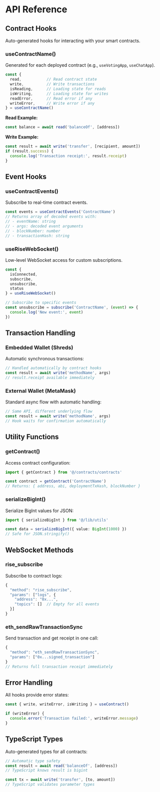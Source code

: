 # API Reference

## Contract Hooks

Auto-generated hooks for interacting with your smart contracts.

### useContractName()

Generated for each deployed contract (e.g., `useVotingApp`, `useChatApp`).

```typescript
const {
  read,           // Read contract state
  write,          // Write transactions
  isReading,      // Loading state for reads
  isWriting,      // Loading state for writes
  readError,      // Read error if any
  writeError,     // Write error if any
} = useContractName()
```

**Read Example:**
```typescript
const balance = await read('balanceOf', [address])
```

**Write Example:**
```typescript
const result = await write('transfer', [recipient, amount])
if (result.success) {
  console.log('Transaction receipt:', result.receipt)
}
```

## Event Hooks

### useContractEvents()

Subscribe to real-time contract events.

```typescript
const events = useContractEvents('ContractName')
// Returns array of decoded events with:
// - eventName: string
// - args: decoded event arguments
// - blockNumber: number
// - transactionHash: string
```

### useRiseWebSocket()

Low-level WebSocket access for custom subscriptions.

```typescript
const { 
  isConnected,
  subscribe,
  unsubscribe,
  status 
} = useRiseWebSocket()

// Subscribe to specific events
const unsubscribe = subscribe('ContractName', (event) => {
  console.log('New event:', event)
})
```

## Transaction Handling

### Embedded Wallet (Shreds)

Automatic synchronous transactions:

```typescript
// Handled automatically by contract hooks
const result = await write('methodName', args)
// result.receipt available immediately
```

### External Wallet (MetaMask)

Standard async flow with automatic handling:

```typescript
// Same API, different underlying flow
const result = await write('methodName', args)
// Hook waits for confirmation automatically
```

## Utility Functions

### getContract()

Access contract configuration:

```typescript
import { getContract } from '@/contracts/contracts'

const contract = getContract('ContractName')
// Returns: { address, abi, deploymentTxHash, blockNumber }
```

### serializeBigInt()

Serialize BigInt values for JSON:

```typescript
import { serializeBigInt } from '@/lib/utils'

const data = serializeBigInt({ value: BigInt(1000) })
// Safe for JSON.stringify()
```

## WebSocket Methods

### rise_subscribe

Subscribe to contract logs:

```typescript
{
  "method": "rise_subscribe",
  "params": ["logs", {
    "address": "0x...",
    "topics": []  // Empty for all events
  }]
}
```

### eth_sendRawTransactionSync

Send transaction and get receipt in one call:

```typescript
{
  "method": "eth_sendRawTransactionSync",
  "params": ["0x...signed_transaction"]
}
// Returns full transaction receipt immediately
```

## Error Handling

All hooks provide error states:

```typescript
const { write, writeError, isWriting } = useContract()

if (writeError) {
  console.error('Transaction failed:', writeError.message)
}
```

## TypeScript Types

Auto-generated types for all contracts:

```typescript
// Automatic type safety
const result = await read('balanceOf', [address])
// TypeScript knows result is bigint

const tx = await write('transfer', [to, amount])
// TypeScript validates parameter types
```